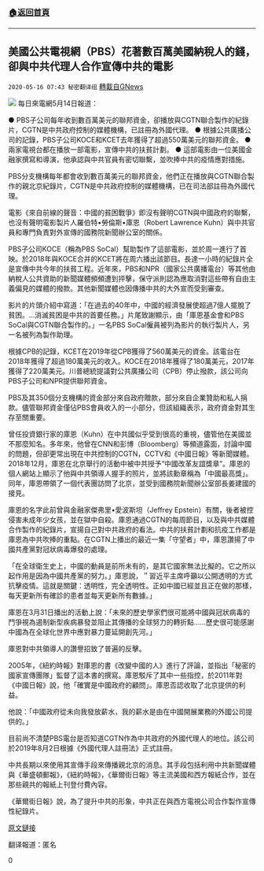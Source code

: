 ###  [:house:返回首頁](https://github.com/ourhimalayas/txt)
---

## 美國公共電視網（PBS）花著數百萬美國納稅人的錢，卻與中共代理人合作宣傳中共的電影
`2020-05-16 07:43 秘密翻译组` [轉載自GNews](https://gnews.org/zh-hant/204873/)

![](https://s3.amazonaws.com/gnews-media-offload/wp-content/uploads/2020/05/16074059/1-100.png)
每日來電網5月14日報道：

● PBS子公司每年收到數百萬美元的聯邦資金，卻播放與CGTN聯合製作的紀錄片，CGTN是中共政府控制的媒體機構，已註冊為外國代理。
● 根據公共廣播公司的記錄，PBS子公司KOCE和KCET去年獲得了超過550萬美元的聯邦資金。
● 兩家電視台都在播放一部電影，宣傳中共的扶貧計劃。
● 這部電影由一位美國金融家撰寫和導演，他承認與中共官員有密切聯繫，並吹捧中共的疫情應對措施。

PBS分支機構每年都會收到數百萬美元的聯邦資金，他們正在播放與CGTN聯合製作的親北京紀錄片，CGTN是中共政府控制的媒體機構，已在司法部註冊為外國代理。

電影《來自前線的聲音：中國的貧困戰爭》即沒有聲明CGTN與中國政府的聯繫，也沒有聲明電影製片人羅伯特•勞倫斯•庫恩（Robert Lawrence Kuhn）與中共官員和專門負責對外宣傳的國務院新聞辦公室的關係。

PBS子公司KOCE（稱為PBS SoCal）幫助製作了這部電影，並於周一進行了首映。於2018年與KOCE合并的KCET將在周六播出該節目。長達一小時的紀錄片全是宣傳中共今年的扶貧工程。近年來，PBS和NPR（國家公共廣播電台）等其他由納稅人公共資助的新聞媒體頻頻遭到抨擊，保守派則認為應取消對這些帶有自由主義偏見的媒體的撥款。其他新聞媒體也因傳播中共的大外宣而受到審查。

影片的片頭介紹中寫道：「在過去的40年中，中國的經濟發展使超過7億人擺脫了貧困。…消滅貧困是中共的首要任務。」片尾致謝顯示，由「庫恩基金會和PBS SoCal與CGTN聯合製作的。」一名PBS SoCal僱員被列為影片的執行製片人，另一名被列為製作助理。

根據CPB的記錄，KCET在2019年從CPB獲得了560萬美元的資金。該電台在2018年獲得了超過180萬美元的收入。KOCE在2018年獲得了180萬美元，2017年獲得了220萬美元。川普總統提議對公共廣播公司（CPB）停止撥款，該公司向PBS子公司和NPR提供聯邦資金。

PBS及其350個分支機構的資金部分來自政府贈款，部分來自企業贊助和私人捐款。儘管聯邦資金僅佔PBS會員收入的一小部分，但該組織表示，政府資金對其生存至關重要。

曾任投資銀行家的庫恩（Kuhn）在中共國似乎受到很高的重視，儘管他在美國並不那麼知名。多年來，他曾在CNN和彭博（Bloomberg）等頻道露面，討論中國的問題，但卻更常出現在中共控制的CGTN，CCTV和《中國日報》等新聞媒體。2018年12月，庫恩在北京舉行的活動中被中共授予“中國改革友誼獎章”。庫恩的個人網站上顯示了他與中共領導人握手的照片，並將該勳章稱為「中國最高獎」。同年，庫恩帶領了一個代表團訪問了北京，並受到國務院新聞辦公室部長姜建國的接見。

庫恩的名字此前曾與金融家傑弗里•愛波斯坦（Jeffrey Epstein）有關，後者被控侵害未成年少女孩，並在獄中自殺。庫恩通過CGTN的每周節目，以及與中共媒體合作製作的紀錄片，宣揚自己對中共政府的看法。中共的扶貧計劃和抗疫工作都是庫恩為中共吹捧的重點。在CGTN上播出的最近一集「守望者」中，庫恩讚揚了中國共產黨對冠狀病毒爆發的處理。

「在全球衛生史上，中國的動員是前所未有的，是其它國家無法比擬的。它之所以起作用是因為中國共產黨的努力。」庫恩說，＂習近平主席呼籲以公開透明的方式抗擊疫情。這就是關鍵：透明性，完全透明性。正如中國已經並且正在做的那樣，每天更新所有確診的患者並每天更新所有數據。」

庫恩在3月31日播出的活動上說：「未來的歷史學家們很可能將中國與冠狀病毒的鬥爭視為遏制新型疾病暴發並阻止其傳播的全球努力的轉折點……歷史很可能感謝中國為在全球化世界中應對暴力蔓延開創先河。」

庫恩對中共領導人的讚譽招致了普遍的反擊。

2005年，《紐約時報》對庫恩的書《改變中國的人》進行了評論，並指出「秘密的國家宣傳團隊」監督了這本書的撰寫。庫恩駁斥了其中一些指控，於2011年對《中國日報》說，他「確實是中國政府的顧問」。庫恩否認收取了北京提供的利益。

他說：「中國政府從未向我發放薪水，我的薪水是由在中國開展業務的外國公司提供的。」

目前尚不清楚PBS電台是否知道CGTN作為中共政府的外國代理人的地位。該公司於2019年8月2日根據《外國代理人註冊法》正式註冊。

中共長期以來使用其宣傳手段來傳播親北京的消息。其手段包括利用中共新聞媒體與《華盛頓郵報》，《紐約時報》，《華爾街日報》等主流美國和西方報紙合作，並在那些親共的報紙上刊登付費內容。

《華爾街日報》說，為了提升中共的形象，中共正在與西方電視公司合作製作宣傳性紀錄片。

[原文鏈接](https://dailycaller.com/2020/05/14/pbs-chinese-foreign-agent-propaganda-film/)

翻译報道：匿名

0
